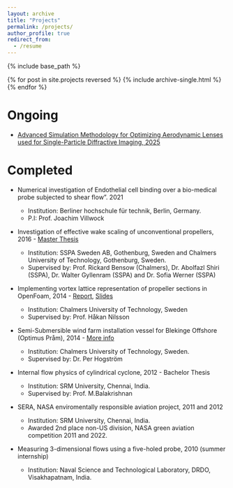```yaml
---
layout: archive
title: "Projects"
permalink: /projects/
author_profile: true
redirect_from:
  - /resume
---
```


{% include base_path %}

{% for post in site.projects reversed %}
  {% include archive-single.html %}
{% endfor %}

Ongoing
======
* [Advanced Simulation Methodology for Optimizing Aerodynamic Lenses used for Single-Particle Diffractive Imaging, 2025](https://www.dashh.org/index_eng.html) 

Completed
======
* Numerical investigation of Endothelial cell binding over a bio-medical probe subjected to shear flow”. 2021
    * Institution: Berliner hochschule für technik, Berlin, Germany.
    * P.I: Prof. Joachim Villwock
    
* Investigation of effective wake scaling of unconventional propellers, 2016 - [Master Thesis](https://odr.chalmers.se/items/09e05928-25d9-4453-aed9-05534f93985d)
    * Institution: SSPA Sweden AB, Gothenburg, Sweden and Chalmers University of Technology, Gothenburg, Sweden.
    * Supervised by: Prof. Rickard Bensow (Chalmers), Dr. Abolfazl Shiri (SSPA), Dr. Walter Gyllenram (SSPA) and Dr. Sofia Werner (SSPA)
      
* Implementing vortex lattice representation of propeller sections in OpenFoam, 2014 - [Report](https://www.tfd.chalmers.se/~hani/kurser/OS_CFD_2014/Surya%20Kiran%20Peravali/doc/VortexLatticeReport_final.pdf), [Slides](https://www.tfd.chalmers.se/~hani/kurser/OS_CFD_2014/Surya%20Kiran%20Peravali/doc/presentation%20Vortex%20lattice%20final.pdf)
    * Institution: Chalmers University of Technology, Sweden
    * Supervised by: Prof. Håkan Nilsson
      
* Semi-Submersible wind farm installation vessel for Blekinge Offshore (Optimus Pråm), 2014 - [More info](https://research.chalmers.se/publication/208702)
    * Institution: Chalmers University of Technology, Sweden.
    * Supervised by: Dr. Per Hogström
    
* Internal flow physics of cylindrical cyclone, 2012 - Bachelor Thesis
    * Institution: SRM University, Chennai, India.
    * Supervised by: Prof. M.Balakrishnan
      
* SERA, NASA enviromentally responsible aviation project, 2011 and 2012
    * Institution: SRM University, Chennai, India.
    * Awarded 2nd place non-US division, NASA green aviation competition 2011 and 2022.
 
* Measuring 3-dimensional flows using a five-holed probe, 2010 (summer internship)
    * Institution: Naval Science and Technological Laboratory, DRDO, Visakhapatnam, India.
